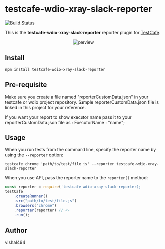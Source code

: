# testcafe-wdio-xray-slack-reporter

[![Build Status](https://travis-ci.org/vishal494/testcafe-wdio-xray-slack-reporter.svg)](https://travis-ci.org/vramesh/testcafe-wdio-xray-slack-reporter)

This is the **testcafe-wdio-xray-slack-reporter** reporter plugin for [TestCafe](http://devexpress.github.io/testcafe).

<p align="center">
    <img src="https://github.com/vishal494/testcafe-wdio-xray-slack-reporter/master/media/preview.png" alt="preview" />
</p>

## Install

```
npm install testcafe-wdio-xray-slack-reporter
```

## Pre-requisite

Make sure you create a file named "reporterCustomData.json" in your testcafe or wdio project repository.
Sample reporterCustomData.json file is linked in this project for your reference.

If you want your report to show executor name pass it to your reporterCustomData.json file as
<key> : <Value>
ExecutorName : "name";

## Usage

When you run tests from the command line, specify the reporter name by using the `--reporter` option:

```
testcafe chrome 'path/to/test/file.js' --reporter testcafe-wdio-xray-slack-reporter
```

When you use API, pass the reporter name to the `reporter()` method:

```js
const reporter = require('testcafe-wdio-xray-slack-reporter);
testCafe
    .createRunner()
    .src("path/to/test/file.js")
    .browsers("chrome")
    .reporter(reporter) // <-
    .run();
```

## Author

vishal494
